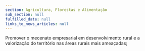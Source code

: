 ```yaml
---
section: Agricultura, Florestas e Alimentação
sub_section: null
fulfilled_date: null
links_to_news_articles: null
---
```


Promover o mecenato empresarial em desenvolvimento rural e a valorização do território nas áreas rurais mais ameaçadas;